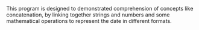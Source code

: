 This program is designed to demonstrated comprehension of concepts like concatenation, by linking together strings and numbers and some mathematical operations to represent the date in different formats. 
